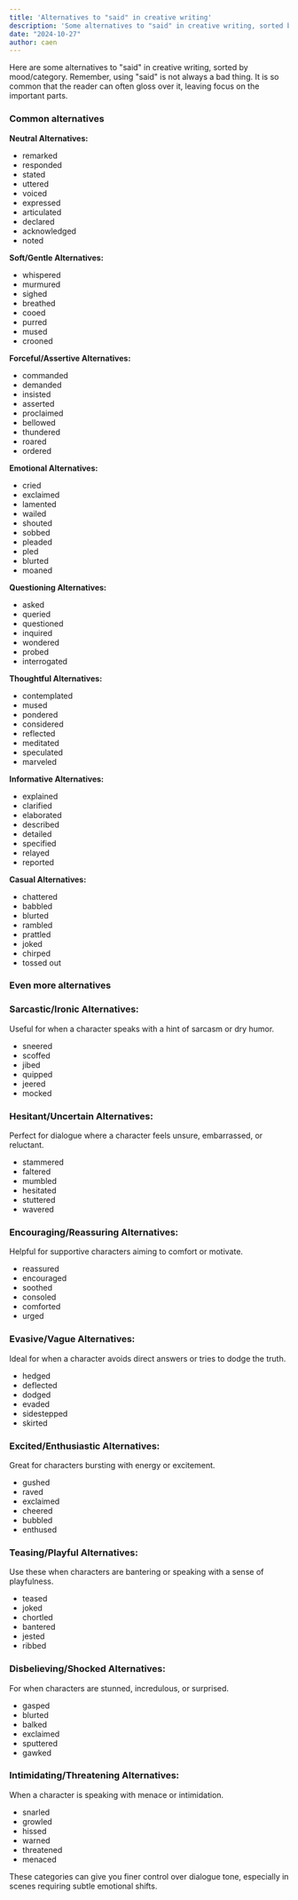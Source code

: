 ```yaml
---
title: 'Alternatives to "said" in creative writing'
description: 'Some alternatives to "said" in creative writing, sorted by mood/category.'
date: "2024-10-27"
author: caen
---
```


Here are some alternatives to "said" in creative writing, sorted by mood/category. Remember, using "said" is not always a bad thing. It is so common that the reader can often gloss over it, leaving focus on the important parts.


### Common alternatives

**Neutral Alternatives:**

- remarked
- responded
- stated
- uttered
- voiced
- expressed
- articulated
- declared
- acknowledged
- noted

**Soft/Gentle Alternatives:**

- whispered
- murmured
- sighed
- breathed
- cooed
- purred
- mused
- crooned

**Forceful/Assertive Alternatives:**

- commanded
- demanded
- insisted
- asserted
- proclaimed
- bellowed
- thundered
- roared
- ordered

**Emotional Alternatives:**

- cried
- exclaimed
- lamented
- wailed
- shouted
- sobbed
- pleaded
- pled
- blurted
- moaned

**Questioning Alternatives:**

- asked
- queried
- questioned
- inquired
- wondered
- probed
- interrogated

**Thoughtful Alternatives:**

- contemplated
- mused
- pondered
- considered
- reflected
- meditated
- speculated
- marveled

**Informative Alternatives:**

- explained
- clarified
- elaborated
- described
- detailed
- specified
- relayed
- reported

**Casual Alternatives:**

- chattered
- babbled
- blurted
- rambled
- prattled
- joked
- chirped
- tossed out

### Even more alternatives

### **Sarcastic/Ironic Alternatives:**
Useful for when a character speaks with a hint of sarcasm or dry humor.
- sneered
- scoffed
- jibed
- quipped
- jeered
- mocked

### **Hesitant/Uncertain Alternatives:**
Perfect for dialogue where a character feels unsure, embarrassed, or reluctant.
- stammered
- faltered
- mumbled
- hesitated
- stuttered
- wavered

### **Encouraging/Reassuring Alternatives:**
Helpful for supportive characters aiming to comfort or motivate.
- reassured
- encouraged
- soothed
- consoled
- comforted
- urged

### **Evasive/Vague Alternatives:**
Ideal for when a character avoids direct answers or tries to dodge the truth.
- hedged
- deflected
- dodged
- evaded
- sidestepped
- skirted

### **Excited/Enthusiastic Alternatives:**
Great for characters bursting with energy or excitement.
- gushed
- raved
- exclaimed
- cheered
- bubbled
- enthused

### **Teasing/Playful Alternatives:**
Use these when characters are bantering or speaking with a sense of playfulness.
- teased
- joked
- chortled
- bantered
- jested
- ribbed

### **Disbelieving/Shocked Alternatives:**
For when characters are stunned, incredulous, or surprised.
- gasped
- blurted
- balked
- exclaimed
- sputtered
- gawked

### **Intimidating/Threatening Alternatives:**
When a character is speaking with menace or intimidation.
- snarled
- growled
- hissed
- warned
- threatened
- menaced


These categories can give you finer control over dialogue tone, especially in scenes requiring subtle emotional shifts.
